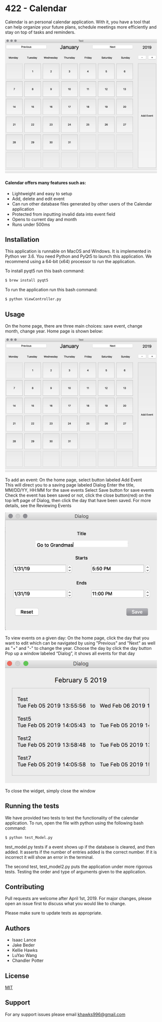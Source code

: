 # 422 - Calendar

Calendar is an personal calendar application. With it, you have a tool that can help organize your future plans, schedule meetings more efficiently and stay on top of tasks and reminders. 

![alt text](https://github.com/IsaacLance/422group7/blob/master/Calendar.png)


#### Calendar offers many features such as:
- Lightweight and easy to setup
- Add, delete and edit event
- Can run other database files generated by other users of the Calendar application
- Protected from inputting invalid data into event field
- Opens to current day and month
- Runs under 500ms

## Installation

This application is runnable on MacOS and Windows. It is implemented in Python ver 3.6. You need Python and PyQt5 to launch this application.
We recommend using a 64-bit (x64) processor to run the application.

To install pyqt5 run this bash command:
```bash
$ brew install pyqt5
```
To run the application run this bash command:
```bash
$ python ViewController.py
```

## Usage
On the home page, there are three main choices: save event, change month, change year. 
Home page is shown below: 

![alt text](https://github.com/IsaacLance/422group7/blob/master/Calendar.png)

To add an event:
On the home page, select button labeled Add Event  
This will direct you to a saving page labeled Dialog 
Enter the title, MM/DD/YY, HH:MM for the save events 
Select Save button for save events
Check the event has been saved or not, click the close button(red) on the top left page of Dialog, then click the day that have been saved. For more details, see the Reviewing Events

![alt text](https://github.com/IsaacLance/422group7/blob/master/Add_date_popup.png)

To view events on a given day:
On the home page, click the day that you want to edit which can be navigated by using "Previous" and "Next" as well as "+" and "-" to change the year.
Choose the day by click the day button
Pop up a window labeled “Dialog”, it shows all events for that day

![alt text](https://github.com/IsaacLance/422group7/blob/master/events.png)

To close the widget, simply close the window

## Running the tests
We have provided two tests to test the functionality of the calendar application.
To run, open the file with python using the following bash command:
```bash
$ python test_Model.py
```
test_model.py tests if a event shows up if the database is cleared, and then added. 
It asserts if the number of entries added is the correct number.
If it is incorrect it will show an error in the terminal. 

The second test, test_model2.py puts the application under more rigorous tests. 
Testing the order and type of arguments given to the application.

## Contributing
Pull requests are welcome after April 1st, 2019. For major changes, please open an issue first to discuss what you would like to change.

Please make sure to update tests as appropriate.
## Authors
- Isaac Lance
- Jake Beder
- Kellie Hawks
- LuYao Wang
- Chandler Potter

## License
[MIT](https://choosealicense.com/licenses/mit/)

## Support
For any support issues please email khawks996@gmail.com
